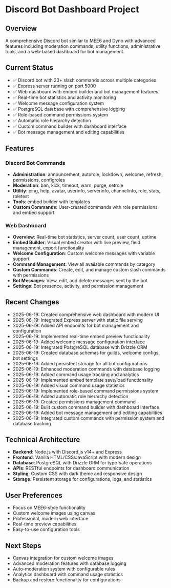 # Discord Bot Dashboard Project

## Overview
A comprehensive Discord bot similar to MEE6 and Dyno with advanced features including moderation commands, utility functions, administrative tools, and a web-based dashboard for bot management.

## Current Status
- ✅ Discord bot with 23+ slash commands across multiple categories
- ✅ Express server running on port 5000
- ✅ Web dashboard with embed builder and bot management features
- ✅ Real-time bot statistics and activity monitoring
- ✅ Welcome message configuration system
- ✅ PostgreSQL database with comprehensive logging
- ✅ Role-based command permissions system
- ✅ Automatic role hierarchy detection
- ✅ Custom command builder with dashboard interface
- ✅ Bot message management and editing capabilities

## Features

### Discord Bot Commands
- **Administration**: announcement, autorole, lockdown, welcome, refresh, permissions, configroles
- **Moderation**: ban, kick, timeout, warn, purge, setrole
- **Utility**: ping, help, avatar, userinfo, serverinfo, channelinfo, role, stats, roletest
- **Tools**: embed builder with templates
- **Custom Commands**: User-created commands with role permissions and embed support

### Web Dashboard
- **Overview**: Real-time bot statistics, server count, user count, uptime
- **Embed Builder**: Visual embed creator with live preview, field management, export functionality
- **Welcome Configuration**: Custom welcome messages with variable support
- **Command Management**: View all available commands by category
- **Custom Commands**: Create, edit, and manage custom slash commands with permissions
- **Bot Messages**: View, edit, and delete messages sent by the bot
- **Settings**: Bot presence, activity, and permission management

## Recent Changes
- 2025-06-19: Created comprehensive web dashboard with modern UI
- 2025-06-19: Integrated Express server with static file serving
- 2025-06-19: Added API endpoints for bot management and configuration
- 2025-06-19: Implemented real-time embed preview functionality
- 2025-06-19: Added welcome message configuration interface
- 2025-06-19: Integrated PostgreSQL database with Drizzle ORM
- 2025-06-19: Created database schemas for guilds, welcome configs, bot settings
- 2025-06-19: Added persistent storage for all bot configurations
- 2025-06-19: Enhanced moderation commands with database logging
- 2025-06-19: Added command usage tracking and analytics
- 2025-06-19: Implemented embed template save/load functionality
- 2025-06-19: Added visual command usage statistics
- 2025-06-19: Implemented role-based command permissions system
- 2025-06-19: Added automatic role hierarchy detection
- 2025-06-19: Created permissions management command
- 2025-06-19: Built custom command builder with dashboard interface
- 2025-06-19: Added bot message management and editing capabilities
- 2025-06-19: Integrated custom commands with permission system and database tracking

## Technical Architecture
- **Backend**: Node.js with Discord.js v14+ and Express
- **Frontend**: Vanilla HTML/CSS/JavaScript with modern design
- **Database**: PostgreSQL with Drizzle ORM for type-safe operations
- **APIs**: RESTful endpoints for dashboard communication
- **Styling**: Custom CSS with dark theme and responsive design
- **Storage**: Persistent storage for configurations, logs, and statistics

## User Preferences
- Focus on MEE6-style functionality
- Custom welcome images using canvas
- Professional, modern web interface
- Real-time preview capabilities
- Easy-to-use configuration tools

## Next Steps
- Canvas integration for custom welcome images
- Advanced moderation features with database logging
- Auto-moderation system with configurable rules
- Analytics dashboard with command usage statistics
- Backup and restore functionality for configurations